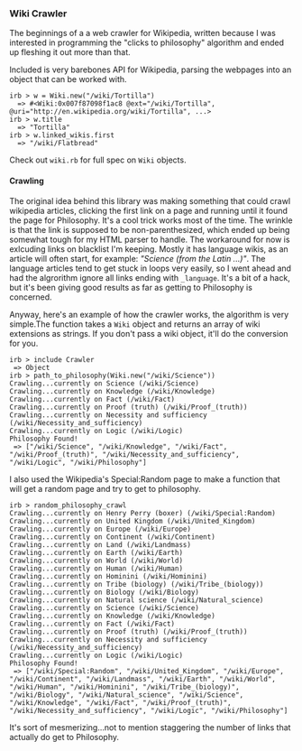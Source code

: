 ### Wiki Crawler


The beginnings of a a web crawler for Wikipedia, written because I was interested in programming the "clicks to philosophy" algorithm and ended up fleshing it out more than that.

Included is very barebones API for Wikipedia, parsing the webpages into an object that can be worked with.

    irb > w = Wiki.new("/wiki/Tortilla")
      => #<Wiki:0x007f87098f1ac8 @ext="/wiki/Tortilla", @uri="http://en.wikipedia.org/wiki/Tortilla", ...>
    irb > w.title
      => "Tortilla"
    irb > w.linked_wikis.first
      => "/wiki/Flatbread"

Check out `wiki.rb` for full spec on `Wiki` objects.

#### Crawling

The original idea behind this library was making something that could crawl wikipedia articles, clicking the first link on a page and running until it found the page for Philosophy.  It's a cool trick works most of the time.  The wrinkle is that the link is supposed to be non-parenthesized, which ended up being somewhat tough for my HTML parser to handle. The workaround for now is exlcuding links on blacklist I'm keeping.  Mostly it has language wikis, as an article will often start, for example: *"Science (from the Latin ...)"*. The language articles tend to get stuck in loops very easily, so I went ahead and had the algrorithm ignore all links ending with `_language`.  It's a bit of a hack, but it's been giving good results as far as getting to Philosophy is concerned.

Anyway, here's an example of how the crawler works, the algorithm is very simple.The function takes a `Wiki` object and returns an array of wiki extensions as strings.  If you don't pass a wiki object, it'll do the conversion for you.

    irb > include Crawler
     => Object 
    irb > path_to_philosophy(Wiki.new("/wiki/Science"))
    Crawling...currently on Science (/wiki/Science)
    Crawling...currently on Knowledge (/wiki/Knowledge)
    Crawling...currently on Fact (/wiki/Fact)
    Crawling...currently on Proof (truth) (/wiki/Proof_(truth))
    Crawling...currently on Necessity and sufficiency (/wiki/Necessity_and_sufficiency)
    Crawling...currently on Logic (/wiki/Logic)
    Philosophy Found!
     => ["/wiki/Science", "/wiki/Knowledge", "/wiki/Fact", "/wiki/Proof_(truth)", "/wiki/Necessity_and_sufficiency", "/wiki/Logic", "/wiki/Philosophy"] 

I also used the Wikipedia's Special:Random page to make a function that will get a random page and try to get to philosophy.  

    irb > random_philosophy_crawl
    Crawling...currently on Henry Perry (boxer) (/wiki/Special:Random)
    Crawling...currently on United Kingdom (/wiki/United_Kingdom)
    Crawling...currently on Europe (/wiki/Europe)
    Crawling...currently on Continent (/wiki/Continent)
    Crawling...currently on Land (/wiki/Landmass)
    Crawling...currently on Earth (/wiki/Earth)
    Crawling...currently on World (/wiki/World)
    Crawling...currently on Human (/wiki/Human)
    Crawling...currently on Hominini (/wiki/Hominini)
    Crawling...currently on Tribe (biology) (/wiki/Tribe_(biology))
    Crawling...currently on Biology (/wiki/Biology)
    Crawling...currently on Natural science (/wiki/Natural_science)
    Crawling...currently on Science (/wiki/Science)
    Crawling...currently on Knowledge (/wiki/Knowledge)
    Crawling...currently on Fact (/wiki/Fact)
    Crawling...currently on Proof (truth) (/wiki/Proof_(truth))
    Crawling...currently on Necessity and sufficiency (/wiki/Necessity_and_sufficiency)
    Crawling...currently on Logic (/wiki/Logic)
    Philosophy Found!
     => ["/wiki/Special:Random", "/wiki/United_Kingdom", "/wiki/Europe", "/wiki/Continent", "/wiki/Landmass", "/wiki/Earth", "/wiki/World", "/wiki/Human", "/wiki/Hominini", "/wiki/Tribe_(biology)", "/wiki/Biology", "/wiki/Natural_science", "/wiki/Science", "/wiki/Knowledge", "/wiki/Fact", "/wiki/Proof_(truth)", "/wiki/Necessity_and_sufficiency", "/wiki/Logic", "/wiki/Philosophy"]

It's sort of mesmerizing...not to mention staggering the number of links that actually do get to Philosophy.